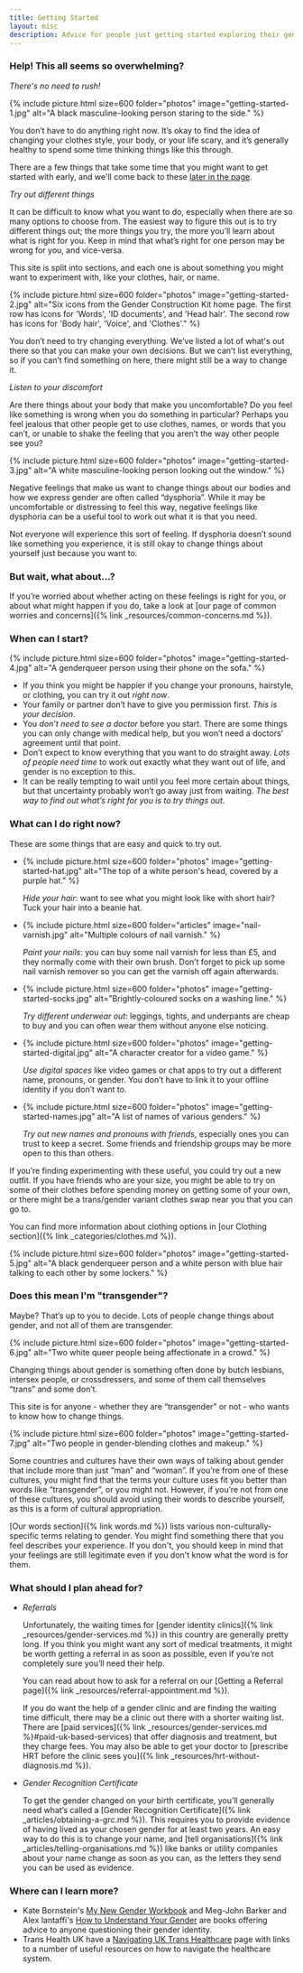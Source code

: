 ```yaml
---
title: Getting Started
layout: misc
description: Advice for people just getting started exploring their gender
---
```


### Help! This all seems so overwhelming?

*There's no need to rush!*

{% include picture.html size=600 folder="photos" image="getting-started-1.jpg" alt="A black masculine-looking person staring to the side." %}

You don’t have to do anything right now. It’s okay to find the idea of changing your clothes style, your body, or your life scary, and it’s generally healthy to spend some time thinking things like this through.

There are a few things that take some time that you might want to get started with early, and we'll come back to these [later in the page](#what-can-i-do-right-now).

*Try out different things*

It can be difficult to know what you want to do, especially when there are so many options to choose from. The easiest way to figure this out is to try different things out; the more things you try, the more you’ll learn about what is right for you. Keep in mind that what’s right for one person may be wrong for you, and vice-versa.

This site is split into sections, and each one is about something you might want to experiment with, like your clothes, hair, or name.

{% include picture.html size=600 folder="photos" image="getting-started-2.jpg" alt="Six icons from the Gender Construction Kit home page. The first row has icons for 'Words', 'ID documents', and 'Head hair'. The second row has icons for 'Body hair', 'Voice', and 'Clothes'." %}

You don’t need to try changing everything. We’ve listed a lot of what's out there so that you can make your own decisions. But we can’t list everything, so if you can’t find something on here, there might still be a way to change it.

*Listen to your discomfort*

Are there things about your body that make you uncomfortable? Do you feel like something is wrong when you do something in particular? Perhaps you feel jealous that other people get to use clothes, names, or words that you can’t, or unable to shake the feeling that you aren’t the way other people see you?

{% include picture.html size=600 folder="photos" image="getting-started-3.jpg" alt="A white masculine-looking person looking out the window." %}

Negative feelings that make us want to change things about our bodies and how we express gender are often called “dysphoria”. While it may be uncomfortable or distressing to feel this way, negative feelings like dysphoria can be a useful tool to work out what it is that you need.

Not everyone will experience this sort of feeling. If dysphoria doesn’t sound like something you experience, it is still okay to change things about yourself just because you want to.

### But wait, what about...?

If you’re worried about whether acting on these feelings is right for you, or about what might happen if you do, take a look at [our page of common worries and concerns]({% link _resources/common-concerns.md %}).

### When can I start?

{% include picture.html size=600 folder="photos" image="getting-started-4.jpg" alt="A genderqueer person using their phone on the sofa." %}

* If you think you might be happier if you change your pronouns, hairstyle, or clothing, you can try it out *right now*.
* Your family or partner don’t have to give you permission first. *This is your decision*.
* You *don’t need to see a doctor* before you start. There are some things you can only change with medical help, but you won’t need a doctors’ agreement until that point.
* Don’t expect to know everything that you want to do straight away. *Lots of people need time* to work out exactly what they want out of life, and gender is no exception to this.
* It can be really tempting to wait until you feel more certain about things, but that uncertainty probably won’t go away just from waiting. *The best way to find out what’s right for you is to try things out*.

### What can I do right now?

These are some things that are easy and quick to try out.

<ul class="columns getting-started">
<li>

{% include picture.html size=600 folder="photos" image="getting-started-hat.jpg" alt="The top of a white person's head, covered by a purple hat." %}

*Hide your hair*: want to see what you might look like with short hair? Tuck your hair into a beanie hat.

</li><li>

{% include picture.html size=600 folder="articles" image="nail-varnish.jpg" alt="Multiple colours of nail varnish." %}

*Paint your nails*: you can buy some nail varnish for less than £5, and they normally come with their own brush. Don’t forget to pick up some nail varnish remover so you can get the varnish off again afterwards.

</li>
<li>

{% include picture.html size=600 folder="photos" image="getting-started-socks.jpg" alt="Brightly-coloured socks on a washing line." %}

*Try different underwear out*: leggings, tights, and underpants are cheap to buy and you can often wear them without anyone else noticing.

</li>
<li>

{% include picture.html size=600 folder="photos" image="getting-started-digital.jpg" alt="A character creator for a video game." %}

*Use digital spaces* like video games or chat apps to try out a different name, pronouns, or gender. You don’t have to link it to your offline identity if you don’t want to.

</li>
<li>

{% include picture.html size=600 folder="photos" image="getting-started-names.jpg" alt="A list of names of various genders." %}

*Try out new names and pronouns with friends*, especially ones you can trust to keep a secret. Some friends and friendship groups may be more open to this than others.

</li>
</ul>

If you’re finding experimenting with these useful, you could try out a new outfit. If you have friends who are your size, you might be able to try on some of their clothes before spending money on getting some of your own, or there might be a trans/gender variant clothes swap near you that you can go to.

You can find more information about clothing options in [our Clothing section]({% link _categories/clothes.md %}).

{% include picture.html size=600 folder="photos" image="getting-started-5.jpg" alt="A black genderqueer person and a white person with blue hair talking to each other by some lockers." %}

### Does this mean I'm "transgender"?

Maybe? That’s up to you to decide. Lots of people change things about gender, and not all of them are transgender. 

{% include picture.html size=600 folder="photos" image="getting-started-6.jpg" alt="Two white queer people being affectionate in a crowd." %}

Changing things about gender is something often done by butch lesbians, intersex people, or crossdressers, and some of them call themselves “trans” and some don’t.

This site is for anyone - whether they are “transgender” or not - who wants to know how to change things.

{% include picture.html size=600 folder="photos" image="getting-started-7.jpg" alt="Two people in gender-blending clothes and makeup." %}

Some countries and cultures have their own ways of talking about gender that include more than just “man” and “woman”. If you’re from one of these cultures, you might find that the terms your culture uses fit you better than words like “transgender”, or you might not. However, if you’re not from one of these cultures, you should avoid using their words to describe yourself, as this is a form of cultural appropriation.

[Our words section]({% link words.md %}) lists various non-culturally-specific terms relating to gender. You might find something there that you feel describes your experience. If you don't, you should keep in mind that your feelings are still legitimate even if you don't know what the word is for them.

### What should I plan ahead for?

* *Referrals*

  Unfortunately, the waiting times for [gender identity clinics]({% link _resources/gender-services.md %}) in this country are generally pretty long. If you think you might want any sort of medical treatments, it might be worth getting a referral in as soon as possible, even if you’re not completely sure you’ll need their help.

  You can read about how to ask for a referral on our [Getting a Referral page]({% link _resources/referral-appointment.md %}).

  If you do want the help of a gender clinic and are finding the waiting time difficult, there may be a clinic out there with a shorter waiting list. There are [paid services]({% link _resources/gender-services.md %}#paid-uk-based-services) that offer diagnosis and treatment, but they charge fees. You may also be able to get your doctor to [prescribe HRT before the clinic sees you]({% link _resources/hrt-without-diagnosis.md %}).

* *Gender Recognition Certificate*

  To get the gender changed on your birth certificate, you’ll generally need what’s called a [Gender Recognition Certificate]({% link _articles/obtaining-a-grc.md %}). This requires you to provide evidence of having lived as your chosen gender for at least two years. An easy way to do this is to change your name, and [tell organisations]({% link _articles/telling-organisations.md %}) like banks or utility companies about your name change as soon as you can, as the letters they send you can be used as evidence.

### Where can I learn more?

* Kate Bornstein's [My New Gender Workbook](https://www.amazon.co.uk/New-Gender-Workbook-Step-Step/dp/0415538653) and Meg-John Barker and Alex Iantaffi's [How to Understand Your Gender](https://www.amazon.co.uk/How-Understand-Your-Gender-Practical/dp/1785927469/) are books offering advice to anyone questioning their gender identity.
* Trans Health UK have a [Navigating UK Trans Healthcare](https://transhealthuk.noblogs.org/navigating-uk-trans-healthcare/) page with links to a number of useful resources on how to navigate the healthcare system.
